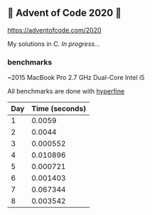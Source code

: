 ## 🎄 Advent of Code 2020 🎄
https://adventofcode.com/2020

My solutions in C. *In progress...*


### benchmarks
~2015 MacBook Pro 2.7 GHz Dual-Core Intel i5

All benchmarks are done with [hyperfine](https://github.com/sharkdp/hyperfine)

| Day | Time (seconds) |
|-----|----------------|
| 1   | 0.0059         |
| 2   | 0.0044         |
| 3   | 0.000552       |
| 4   | 0.010896       |
| 5   | 0.000721       |
| 6   | 0.001403       |
| 7   | 0.067344       |
| 8   | 0.003542       |
